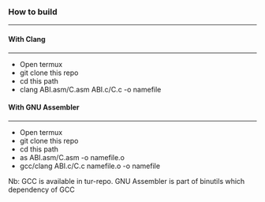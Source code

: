### How to build
----------------

#### With Clang
---------------

-   Open termux
-   git clone this repo
-   cd this path
-   clang ABI.asm/C.asm ABI.c/C.c -o namefile

#### With GNU Assembler
-----------------------

-   Open termux
-   git clone this repo
-   cd this path
-   as ABI.asm/C.asm -o namefile.o
-   gcc/clang ABI.c/C.c namefile.o -o namefile

Nb: GCC is available in tur-repo. GNU Assembler is part of binutils which dependency of GCC
